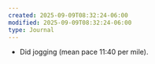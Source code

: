 ```yaml
---
created: 2025-09-09T08:32:24-06:00
modified: 2025-09-09T08:32:24-06:00
type: Journal
---
```


- Did jogging (mean pace 11:40 per mile).

<!-- EOF -->

